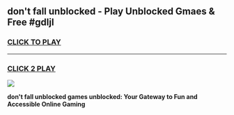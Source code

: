 
## don't fall unblocked - Play Unblocked Gmaes & Free #gdljl
<h3>
<a href="https://news.freeplayer.one?title=don't_fall_unblocked&ref=03M">CLICK TO PLAY</a></h3>
<hr>

<h3>
<a href="https://news.freeplayer.one?title=don't_fall_unblocked&ref=03M">CLICK 2 PLAY</a>
  
</h3>

<a href="https://news.freeplayer.one?title=don't_fall_unblocked&ref=03M"><img src="https://clearcache.store/games.png"></a>


**don't fall unblocked games unblocked: Your Gateway to Fun and Accessible Online Gaming**
